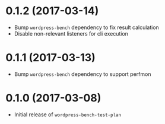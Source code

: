 # 0.1.2 (2017-03-14)

* Bump `wordpress-bench` dependency to fix result calculation
* Disable non-relevant listeners for cli execution

# 0.1.1 (2017-03-13)

* Bump `wordpress-bench` dependency to support perfmon


# 0.1.0 (2017-03-08)

* Initial release of `wordpress-bench-test-plan`
